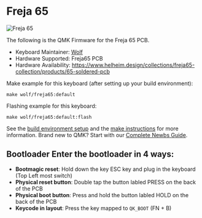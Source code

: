 # Freja 65

![Freja 65](https://i.imgur.com/SGV0j4Ah.jpeg)

The following is the QMK Firmware for the Freja 65 PCB.

* Keyboard Maintainer: [Wolf](https://github.com/ToastyStoemp)
* Hardware Supported: Freja65 PCB
* Hardware Availability: https://www.helheim.design/collections/freja65-collection/products/65-soldered-pcb

Make example for this keyboard (after setting up your build environment):

    make wolf/freja65:default

Flashing example for this keyboard:

    make wolf/freja65:default:flash

See the [build environment setup](https://docs.qmk.fm/#/getting_started_build_tools) and the [make instructions](https://docs.qmk.fm/#/getting_started_make_guide) for more information. Brand new to QMK? Start with our [Complete Newbs Guide](https://docs.qmk.fm/#/newbs).

## Bootloader Enter the bootloader in 4 ways: 
* **Bootmagic reset**: Hold down the key ESC key and plug in the keyboard (Top Left most switch)
* **Physical reset button**: Double tap the button labled PRESS on the back of the PCB
* **Physical boot button**: Press and hold the button labled HOLD on the back of the PCB
* **Keycode in layout**: Press the key mapped to `QK_BOOT` (FN + B)